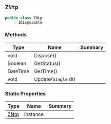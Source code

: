 ## `ZNtp`

```csharp
public class ZNtp
    : IDisposable

```

### Methods

| Type | Name | Summary | 
| --- | --- | --- | 
| void | Dispose() |  | 
| Boolean | GetStatus() |  | 
| DateTime | GetTime() |  | 
| void | Update(`Single` dt) |  | 


### Static Properties

| Type | Name | Summary | 
| --- | --- | --- | 
| [ZNtp](./ZNtp.md) | instance |  | 


